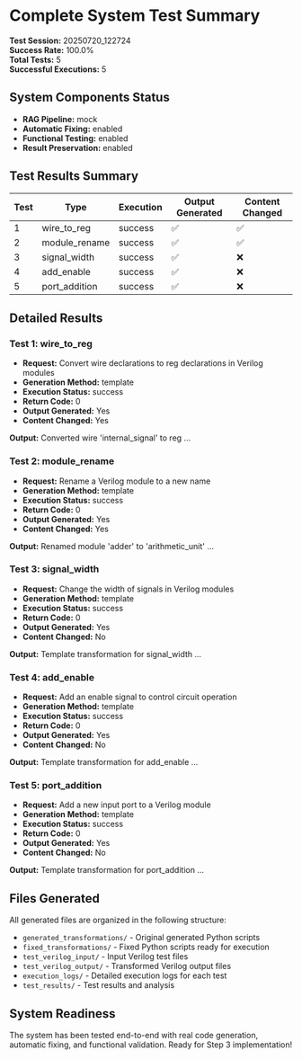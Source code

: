 # Complete System Test Summary

**Test Session:** 20250720_122724  
**Success Rate:** 100.0%  
**Total Tests:** 5  
**Successful Executions:** 5

## System Components Status
- **RAG Pipeline:** mock
- **Automatic Fixing:** enabled
- **Functional Testing:** enabled
- **Result Preservation:** enabled

## Test Results Summary

| Test | Type | Execution | Output Generated | Content Changed |
|------|------|-----------|------------------|-----------------|
| 1 | wire_to_reg | success | ✅ | ✅ |
| 2 | module_rename | success | ✅ | ✅ |
| 3 | signal_width | success | ✅ | ❌ |
| 4 | add_enable | success | ✅ | ❌ |
| 5 | port_addition | success | ✅ | ❌ |

## Detailed Results

### Test 1: wire_to_reg
- **Request:** Convert wire declarations to reg declarations in Verilog modules
- **Generation Method:** template
- **Execution Status:** success
- **Return Code:** 0
- **Output Generated:** Yes
- **Content Changed:** Yes

**Output:** Converted wire 'internal_signal' to reg
...

### Test 2: module_rename
- **Request:** Rename a Verilog module to a new name
- **Generation Method:** template
- **Execution Status:** success
- **Return Code:** 0
- **Output Generated:** Yes
- **Content Changed:** Yes

**Output:** Renamed module 'adder' to 'arithmetic_unit'
...

### Test 3: signal_width
- **Request:** Change the width of signals in Verilog modules
- **Generation Method:** template
- **Execution Status:** success
- **Return Code:** 0
- **Output Generated:** Yes
- **Content Changed:** No

**Output:** Template transformation for signal_width
...

### Test 4: add_enable
- **Request:** Add an enable signal to control circuit operation
- **Generation Method:** template
- **Execution Status:** success
- **Return Code:** 0
- **Output Generated:** Yes
- **Content Changed:** No

**Output:** Template transformation for add_enable
...

### Test 5: port_addition
- **Request:** Add a new input port to a Verilog module
- **Generation Method:** template
- **Execution Status:** success
- **Return Code:** 0
- **Output Generated:** Yes
- **Content Changed:** No

**Output:** Template transformation for port_addition
...


## Files Generated

All generated files are organized in the following structure:
- `generated_transformations/` - Original generated Python scripts
- `fixed_transformations/` - Fixed Python scripts ready for execution  
- `test_verilog_input/` - Input Verilog test files
- `test_verilog_output/` - Transformed Verilog output files
- `execution_logs/` - Detailed execution logs for each test
- `test_results/` - Test results and analysis

## System Readiness

The system has been tested end-to-end with real code generation, automatic fixing, and functional validation. Ready for Step 3 implementation!
